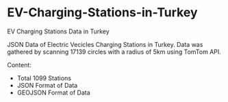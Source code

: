 # EV-Charging-Stations-in-Turkey
EV Charging Stations Data in Turkey

JSON Data of Electric Vecicles Charging Stations in Turkey. Data was gathered by scanning 17139 circles with a radius of 5km using TomTom API.

Content:
- Total 1099 Stations
- JSON Format of Data
- GEOJSON Format of Data
